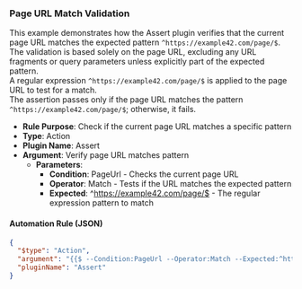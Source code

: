 ### Page URL Match Validation

This example demonstrates how the Assert plugin verifies that the current page URL matches the expected pattern `^https://example42.com/page/$`.  
The validation is based solely on the page URL, excluding any URL fragments or query parameters unless explicitly part of the expected pattern.  
A regular expression `^https://example42.com/page/$` is applied to the page URL to test for a match.  
The assertion passes only if the page URL matches the pattern `^https://example42.com/page/$`; otherwise, it fails.

- **Rule Purpose**: Check if the current page URL matches a specific pattern  
- **Type**: Action  
- **Plugin Name**: Assert  
- **Argument**: Verify page URL matches pattern  
  - **Parameters**:  
    - **Condition**: PageUrl - Checks the current page URL  
    - **Operator**: Match - Tests if the URL matches the expected pattern  
    - **Expected**: ^https://example42.com/page/$ - The regular expression pattern to match

#### Automation Rule (JSON)

```json
{
  "$type": "Action",
  "argument": "{{$ --Condition:PageUrl --Operator:Match --Expected:^https://example42.com/page/$}}",
  "pluginName": "Assert"
}
```

